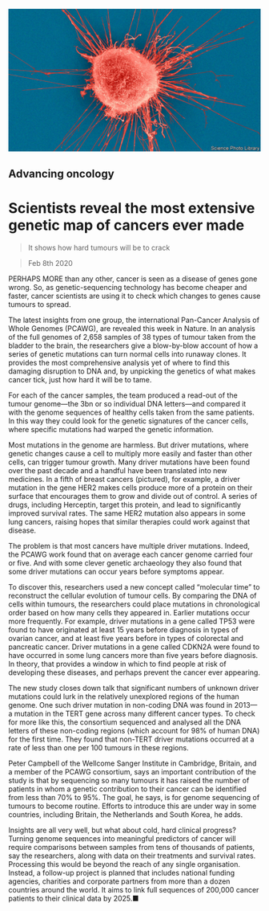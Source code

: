 ![](./images/20200208_STP001.jpg)

## Advancing oncology

# Scientists reveal the most extensive genetic map of cancers ever made

> It shows how hard tumours will be to crack

> Feb 8th 2020

PERHAPS MORE than any other, cancer is seen as a disease of genes gone wrong. So, as genetic-sequencing technology has become cheaper and faster, cancer scientists are using it to check which changes to genes cause tumours to spread.

The latest insights from one group, the international Pan-Cancer Analysis of Whole Genomes (PCAWG), are revealed this week in Nature. In an analysis of the full genomes of 2,658 samples of 38 types of tumour taken from the bladder to the brain, the researchers give a blow-by-blow account of how a series of genetic mutations can turn normal cells into runaway clones. It provides the most comprehensive analysis yet of where to find this damaging disruption to DNA and, by unpicking the genetics of what makes cancer tick, just how hard it will be to tame.

For each of the cancer samples, the team produced a read-out of the tumour genome—the 3bn or so individual DNA letters—and compared it with the genome sequences of healthy cells taken from the same patients. In this way they could look for the genetic signatures of the cancer cells, where specific mutations had warped the genetic information.

Most mutations in the genome are harmless. But driver mutations, where genetic changes cause a cell to multiply more easily and faster than other cells, can trigger tumour growth. Many driver mutations have been found over the past decade and a handful have been translated into new medicines. In a fifth of breast cancers (pictured), for example, a driver mutation in the gene HER2 makes cells produce more of a protein on their surface that encourages them to grow and divide out of control. A series of drugs, including Herceptin, target this protein, and lead to significantly improved survival rates. The same HER2 mutation also appears in some lung cancers, raising hopes that similar therapies could work against that disease.

The problem is that most cancers have multiple driver mutations. Indeed, the PCAWG work found that on average each cancer genome carried four or five. And with some clever genetic archaeology they also found that some driver mutations can occur years before symptoms appear.

To discover this, researchers used a new concept called “molecular time” to reconstruct the cellular evolution of tumour cells. By comparing the DNA of cells within tumours, the researchers could place mutations in chronological order based on how many cells they appeared in. Earlier mutations occur more frequently. For example, driver mutations in a gene called TP53 were found to have originated at least 15 years before diagnosis in types of ovarian cancer, and at least five years before in types of colorectal and pancreatic cancer. Driver mutations in a gene called CDKN2A were found to have occurred in some lung cancers more than five years before diagnosis. In theory, that provides a window in which to find people at risk of developing these diseases, and perhaps prevent the cancer ever appearing.

The new study closes down talk that significant numbers of unknown driver mutations could lurk in the relatively unexplored regions of the human genome. One such driver mutation in non-coding DNA was found in 2013—a mutation in the TERT gene across many different cancer types. To check for more like this, the consortium sequenced and analysed all the DNA letters of these non-coding regions (which account for 98% of human DNA) for the first time. They found that non-TERT driver mutations occurred at a rate of less than one per 100 tumours in these regions.

Peter Campbell of the Wellcome Sanger Institute in Cambridge, Britain, and a member of the PCAWG consortium, says an important contribution of the study is that by sequencing so many tumours it has raised the number of patients in whom a genetic contribution to their cancer can be identified from less than 70% to 95%. The goal, he says, is for genome sequencing of tumours to become routine. Efforts to introduce this are under way in some countries, including Britain, the Netherlands and South Korea, he adds.

Insights are all very well, but what about cold, hard clinical progress? Turning genome sequences into meaningful predictors of cancer will require comparisons between samples from tens of thousands of patients, say the researchers, along with data on their treatments and survival rates. Processing this would be beyond the reach of any single organisation. Instead, a follow-up project is planned that includes national funding agencies, charities and corporate partners from more than a dozen countries around the world. It aims to link full sequences of 200,000 cancer patients to their clinical data by 2025.■